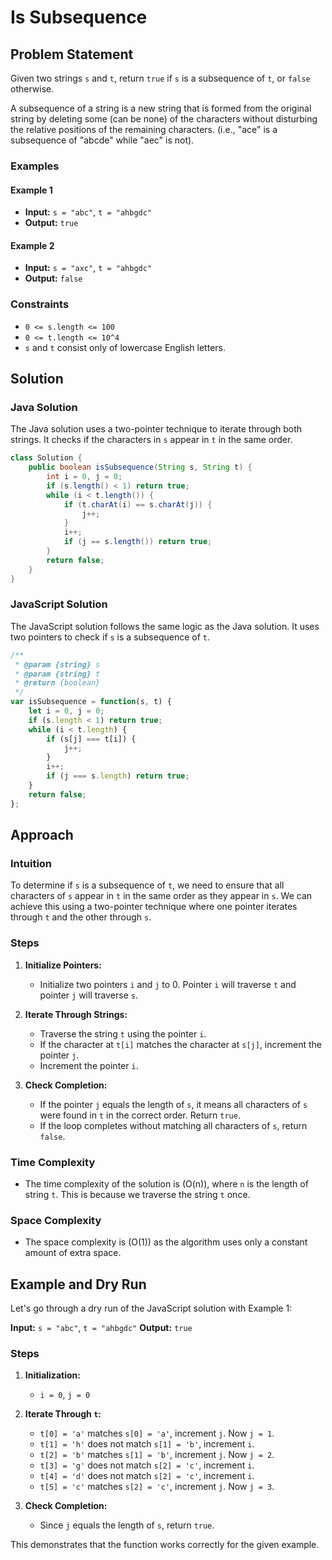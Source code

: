 # Is Subsequence

## Problem Statement

Given two strings `s` and `t`, return `true` if `s` is a subsequence of `t`, or `false` otherwise.

A subsequence of a string is a new string that is formed from the original string by deleting some (can be none) of the characters without disturbing the relative positions of the remaining characters. (i.e., "ace" is a subsequence of "abcde" while "aec" is not).

### Examples

#### Example 1

- **Input:** `s = "abc"`, `t = "ahbgdc"`
- **Output:** `true`

#### Example 2

- **Input:** `s = "axc"`, `t = "ahbgdc"`
- **Output:** `false`

### Constraints

- `0 <= s.length <= 100`
- `0 <= t.length <= 10^4`
- `s` and `t` consist only of lowercase English letters.

## Solution

### Java Solution

The Java solution uses a two-pointer technique to iterate through both strings. It checks if the characters in `s` appear in `t` in the same order.

```java
class Solution {
    public boolean isSubsequence(String s, String t) {
        int i = 0, j = 0;
        if (s.length() < 1) return true;
        while (i < t.length()) {
            if (t.charAt(i) == s.charAt(j)) {
                j++;
            }
            i++;
            if (j == s.length()) return true;
        }
        return false;
    }
}
```

### JavaScript Solution

The JavaScript solution follows the same logic as the Java solution. It uses two pointers to check if `s` is a subsequence of `t`.

```javascript
/**
 * @param {string} s
 * @param {string} t
 * @return {boolean}
 */
var isSubsequence = function(s, t) {
    let i = 0, j = 0;
    if (s.length < 1) return true;
    while (i < t.length) {
        if (s[j] === t[i]) {
            j++;
        }
        i++;
        if (j === s.length) return true;
    }
    return false;
};
```

## Approach

### Intuition

To determine if `s` is a subsequence of `t`, we need to ensure that all characters of `s` appear in `t` in the same order as they appear in `s`. We can achieve this using a two-pointer technique where one pointer iterates through `t` and the other through `s`.

### Steps

1. **Initialize Pointers:**
   - Initialize two pointers `i` and `j` to 0. Pointer `i` will traverse `t` and pointer `j` will traverse `s`.

2. **Iterate Through Strings:**
   - Traverse the string `t` using the pointer `i`.
   - If the character at `t[i]` matches the character at `s[j]`, increment the pointer `j`.
   - Increment the pointer `i`.

3. **Check Completion:**
   - If the pointer `j` equals the length of `s`, it means all characters of `s` were found in `t` in the correct order. Return `true`.
   - If the loop completes without matching all characters of `s`, return `false`.

### Time Complexity

- The time complexity of the solution is \(O(n)\), where `n` is the length of string `t`. This is because we traverse the string `t` once.

### Space Complexity

- The space complexity is \(O(1)\) as the algorithm uses only a constant amount of extra space.

## Example and Dry Run

Let's go through a dry run of the JavaScript solution with Example 1:

**Input:** `s = "abc"`, `t = "ahbgdc"`
**Output:** `true`

### Steps

1. **Initialization:**
   - `i = 0`, `j = 0`

2. **Iterate Through `t`:**
   - `t[0] = 'a'` matches `s[0] = 'a'`, increment `j`. Now `j = 1`.
   - `t[1] = 'h'` does not match `s[1] = 'b'`, increment `i`.
   - `t[2] = 'b'` matches `s[1] = 'b'`, increment `j`. Now `j = 2`.
   - `t[3] = 'g'` does not match `s[2] = 'c'`, increment `i`.
   - `t[4] = 'd'` does not match `s[2] = 'c'`, increment `i`.
   - `t[5] = 'c'` matches `s[2] = 'c'`, increment `j`. Now `j = 3`.

3. **Check Completion:**
   - Since `j` equals the length of `s`, return `true`.

This demonstrates that the function works correctly for the given example.
